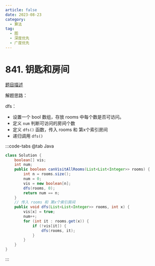 ```yaml
---
article: false
date: 2023-08-23
category: 
  - 算法
tag: 
  - 图
  - 深度优先
  - 广度优先
---
```


# 841. 钥匙和房间

<Badge text="中等" type="warning" vertical="middle" />

[题目描述](https://leetcode.cn/problems/keys-and-rooms/description/?envType=study-plan-v2&envId=leetcode-75)

解题思路：  

dfs：
- 设置一个 bool 数组，存放 rooms 中每个数是否可访问。
- 定义 `num` 判断可访问的房间个数
- 定义 `dfs()` 函数，传入 rooms 和 第x个索引房间
- 递归调用 `dfs()`

:::code-tabs
@tab Java
```java
class Solution {
    boolean[] vis;
    int num;
    public boolean canVisitAllRooms(List<List<Integer>> rooms) {
        int n = rooms.size();
        num = 0;
        vis = new boolean[n];
        dfs(rooms, 0);
        return num == n;
    }
    // 传入 rooms 和 第x个索引房间
    public void dfs(List<List<Integer>> rooms, int x) {
        vis[x] = true;
        num++;
        for (int it : rooms.get(x)) {
            if (!vis[it]) {
                dfs(rooms, it);
            }
        }
    }
}
```
:::